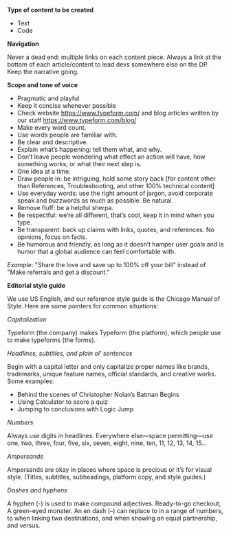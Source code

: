**Type of content to be created**

* Text
* Code

**Navigation**

Never a dead end: multiple links on each content piece. Always a link at the bottom of each article/content to lead devs somewhere else on the DP. Keep the narrative going.

**Scope and tone of voice**

* Pragmatic and playful
* Keep it concise whenever possible
* Check website https://www.typeform.com/ and blog articles written by our staff https://www.typeform.com/blog/
* Make every word count.
* Use words people are familiar with.
* Be clear and descriptive.
* Explain what’s happening: tell them what, and why.
* Don’t leave people wondering what effect an action will have, how something works, or what their next step is. 
* One idea at a time.
* Draw people in: be intriguing, hold some story back [for content other than References, Troubleshooting, and other 100% technical content] 
* Use everyday words: use the right amount of jargon, avoid corporate speak and buzzwords as much as possible. Be natural. 
* Remove fluff: be a helpful sherpa.
* Be respectful: we’re all different, that’s cool, keep it in mind when you type.
* Be transparent: back up claims with links, quotes, and references. No opinions, focus on facts.
* Be humorous and friendly, as long as it doesn’t hamper user goals and is humor that a global audience can feel comfortable with. 

*Example*: "Share the love and save up to 100% off your bill" instead of "Make referrals and get a discount."

**Editorial style guide**

We use US English, and our reference style guide is the Chicago Manual of Style. Here are some pointers for common situations:

*Capitalization*

Typeform (the company) makes Typeform (the platform), which people use to make typeforms (the forms).

*Headlines, subtitles, and plain ol’ sentences*

Begin with a capital letter and only capitalize proper names like brands, trademarks, unique feature names, official standards, and creative works. Some examples:

* Behind the scenes of Christopher Nolan’s Batman Begins
* Using Calculator to score a quiz
* Jumping to conclusions with Logic Jump

*Numbers*

Always use digits in headlines. Everywhere else—space permitting—use one, two, three, four, five, six, seven, eight, nine, ten, 11, 12, 13, 14, 15...

*Ampersands*

Ampersands are okay in places where space is precious or it’s for visual style. (Titles, subtitles, subheadings, platform copy, and style guides.)

*Dashes and hyphens*

A hyphen (-) is used to make compound adjectives. Ready-to-go checkout, A green-eyed monster. An en dash (–) can replace to in a range of numbers, to when linking two destinations, and when showing an equal partnership, and versus.
